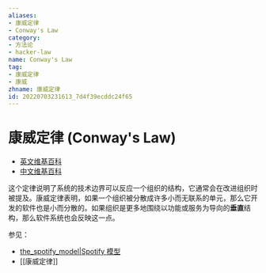 ```yaml
---
aliases:
- 康威定律
- Conway's Law
category:
- 方法论
- hacker-law
name: Conway's Law
tag:
- 康威定律
- 康威
zhname: 康威定律
id: 20220703231613_7d4f39ecddc24f65
---
```


# 康威定律 (Conway's Law)

- [英文维基百科](https://en.wikipedia.org/wiki/Conway%27s_law)
- [中文维基百科](https://zh.wikipedia.org/wiki/%E5%BA%B7%E5%A8%81%E5%AE%9A%E5%BE%8B)

这个定律说明了系统的技术边界可以反应一个组织的结构，它通常会在改进组织时被提及。康威定律表明，如果一个组织被分散成许多小而无联系的单元，那么它开发的软件也是小而分散的。如果组织是更多地围绕以功能或服务为导向的**垂直**结构，那么软件系统也会反映这一点。

参见：

- [the_spotify_model|Spotify 模型](./the_spotify_model.md)
- [[康威定律]]
